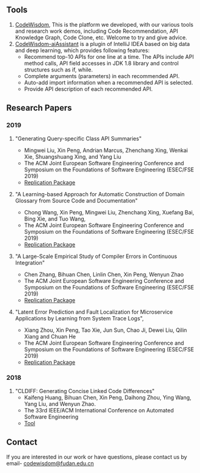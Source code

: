 ## Tools
1. [CodeWisdom](http://bigcode.fudan.edu.cn), This is the platform we developed, with our various tools and research work demos, including Code Recommendation, API Knowledge Graph, Code Clone, etc. Welcome to try and give advice.
2. [CodeWisdom-aiAssistant](https://github.com/FudanSELab/aiAssistant) is a plugin of IntelliJ IDEA based on big data and deep learning, which provides following features:
    * Recommend top-10 APIs for one line at a time. The APIs include API method calls, API field accesses in JDK 1.8 library and control structures such as if, while.
    * Complete arguments (parameters) in each recommended API.
    * Auto-add import information when a recommended API is selected.
    * Provide API description of each recommended API.

## Research Papers
### 2019 
1. "Generating Query-specific Class API Summaries"
    - Mingwei Liu, Xin Peng, Andrian Marcus, Zhenchang Xing, Wenkai Xie, Shuangshuang Xing, and Yang Liu
    - The ACM Joint European Software Engineering Conference and Symposium on the Foundations of Software Engineering (ESEC/FSE 2019)
    - [Replication Package](https://fudanselab.github.io/Research-ESEC-FSE2019-APIKGSummary/)
    
2.  "A Learning-based Approach for Automatic Construction of Domain Glossary from Source Code and Documentation" 
    - Chong Wang, Xin Peng, Mingwei Liu, Zhenchang Xing, Xuefang Bai, Bing Xie, and Tuo Wang,
    - The ACM Joint European Software Engineering Conference and Symposium on the Foundations of Software Engineering (ESEC/FSE 2019)
    - [Replication Package](https://fudanselab.github.io/Research-ESEC-FSE2019-DomainGlossary/)

3. "A Large-Scale Empirical Study of Compiler Errors in Continuous Integration"
    - Chen Zhang, Bihuan Chen, Linlin Chen, Xin Peng, Wenyun Zhao
    - The ACM Joint European Software Engineering Conference and Symposium on the Foundations of Software Engineering (ESEC/FSE 2019)
    - [Replication Package](https://compilererrorinci.github.io/)

4. "Latent Error Prediction and Fault Localization for Microservice Applications by Learning from System Trace Logs", 
    - Xiang Zhou, Xin Peng, Tao Xie, Jun Sun, Chao Ji, Dewei Liu, Qilin Xiang and Chuan He
    - The ACM Joint European Software Engineering Conference and Symposium on the Foundations of Software Engineering (ESEC/FSE 2019)
    - [Replication Package](http://139.180.136.187/aiops/)
### 2018 
1.  "CLDIFF: Generating Concise Linked Code Differences"
    - Kaifeng Huang, Bihuan Chen, Xin Peng, Daihong Zhou, Ying Wang, Yang Liu, and Wenyun Zhao.
    - The 33rd IEEE/ACM International Conference on Automated Software Engineering
    - [Tool](https://github.com/FudanSELab/CLDIFF)
## Contact
If you are interested in our work or have questions, please contact us by email- <codewisdom@fudan.edu.cn>
